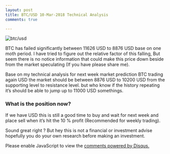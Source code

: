 ```yaml
---
layout: post
title: BTC/USD 10-Mar-2018 Technical Analysis
comments: true

---
```

![btc/usd](https://www.coinigy.com/assets/img/charts/5aa3671f2ba68.png)

BTC has failed significantly between 11626 USD to 8876 USD base on one moth period. I have tried to figure out the relative factor of this falling, But seem there is no notice information that could make this price down beside from the market speculating (If you have please share me).

Base on my technical analysis for next week market prediction BTC trading again USD the market should be between 8876 USD to 10200 USD from the supporting level to resistance level. but who know if the history repeating it’s should be able to jump up to 11000 USD somethings. 

### What is the position now? 
If we have USD this is still a good time to buy and wait for next week and place sell when it’s hit the 10 % profit (Recommended for weekly trading). 

Sound great right ? But hey this is not a financial or investment advise hopefully you do your own research before making an investment. 

<div id="disqus_thread"></div>
<script>

/**
*  RECOMMENDED CONFIGURATION VARIABLES: EDIT AND UNCOMMENT THE SECTION BELOW TO INSERT DYNAMIC VALUES FROM YOUR PLATFORM OR CMS.
*  LEARN WHY DEFINING THESE VARIABLES IS IMPORTANT: https://disqus.com/admin/universalcode/#configuration-variables*/
/*
var disqus_config = function () {
this.page.url = PAGE_URL;  // Replace PAGE_URL with your page's canonical URL variable
this.page.identifier = PAGE_IDENTIFIER; // Replace PAGE_IDENTIFIER with your page's unique identifier variable
};
*/
(function() { // DON'T EDIT BELOW THIS LINE
var d = document, s = d.createElement('script');
s.src = 'https://https-www-ayoungnotes-com.disqus.com/embed.js';
s.setAttribute('data-timestamp', +new Date());
(d.head || d.body).appendChild(s);
})();
</script>
<noscript>Please enable JavaScript to view the <a href="https://disqus.com/?ref_noscript">comments powered by Disqus.</a></noscript>

<script id="dsq-count-scr" src="//https-www-ayoungnotes-com.disqus.com/count.js" async></script>
